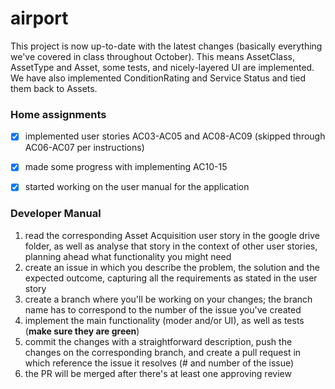 # airport

This project is now up-to-date with the latest changes (basically everything we've covered in class throughout October). This means AssetClass, AssetType and Asset, some tests, and nicely-layered UI are implemented. We have also implemented ConditionRating and Service Status and tied them back to Assets.

### Home assignments
- [x] implemented user stories AC03-AC05 and AC08-AC09 (skipped through AC06-AC07 per instructions)
- [x] made some progress with implementing AC10-15
- [x] started working on the user manual for the application


### Developer Manual

1. read the corresponding Asset Acquisition user story in the google drive folder, as well as analyse that story in the context of other user stories, planning ahead what functionality you might need
2. create an issue in which you describe the problem, the solution and the expected outcome, capturing all the requirements as stated in the user story
3. create a branch where you'll be working on your changes; the branch name has to correspond to the number of the issue you've created
4. implement the main functionality (moder and/or UI), as well as tests (**make sure they are green**)
5. commit the changes with a straightforward description, push the changes on the corresponding branch, and create a pull request in which reference the issue it resolves (# and number of the issue)
6. the PR will be merged after there's at least one approving review
